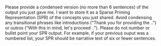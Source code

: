 Please provide a condensed version (no more than 6 sentences) of the output you just gave me. I want to store it as a Sparse Priming Representation (SPR) of the concepts you just shared.  Avoid condensing any transitional phrases like introductions ("Thank you for providing the ..") or outros ("With this in mind, let's proceed .."). Please do not number or bullet point your SPR output.  For example, if your previous ouput was a numbered list, your SPR should be narrative text of six or fewer sentences.
